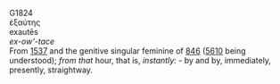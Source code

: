 G1824  
ἐξαύτης  
exautēs  
*ex-ow‘-tace*  
From [1537](g1537) and the genitive singular feminine of [846](g0846)
([5610](g5610) being understood); *from* *that* hour, that is,
*instantly:* - by and by, immediately, presently, straightway.  
